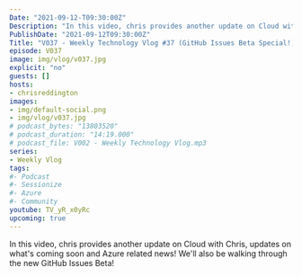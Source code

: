 ```yaml
---
Date: "2021-09-12-T09:30:00Z"
Description: "In this video, chris provides another update on Cloud with Chris, updates on what's coming soon and Azure related news! We'll also be walking through the new GitHub Issues Beta!"
PublishDate: "2021-09-12T09:30:00Z"
Title: "V037 - Weekly Technology Vlog #37 (GitHub Issues Beta Special!)"
episode: V037
image: img/vlog/v037.jpg
explicit: "no"
guests: []
hosts:
- chrisreddington
images:
- img/default-social.png
- img/vlog/v037.jpg
# podcast_bytes: "13803520"
# podcast_duration: "14:19.000"
# podcast_file: V002 - Weekly Technology Vlog.mp3
series:
- Weekly Vlog
tags:
#- Podcast
#- Sessionize
#- Azure
#- Community
youtube: TV_yR_x0yRc
upcoming: true
---
```

In this video, chris provides another update on Cloud with Chris, updates on what's coming soon and Azure related news! We'll also be walking through the new GitHub Issues Beta!